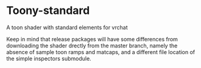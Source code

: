 # Toony-standard
A toon shader with standard elements for vrchat

Keep in mind that release packages will have some differences from downloading the shader drectly from the master branch, namely the absence of sample toon ramps and matcaps, and a different file location of the simple inspectors submodule.
